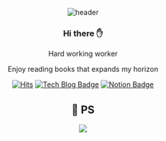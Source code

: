 
<div align=center>
	
  ![header](https://capsule-render.vercel.app/api?type=waving&color=F7A903&height=250&section=header&text=Welcome%20!!&fontSize=50&fontColor=FFFFFF)

  ### Hi there  :raised_hand:
   Hard working worker
  	
Enjoy reading books that expands my horizon

  
 [![Hits](https://hits.seeyoufarm.com/api/count/incr/badge.svg?url=https%3A%2F%2Fgithub.com%2FPassionateKim&count_bg=%2377E2E7&title_bg=%2300DAFF&icon=&icon_color=%23E7E7E7&title=hits&edge_flat=false)](https://hits.seeyoufarm.com)
  [![Tech Blog Badge](http://img.shields.io/badge/-Tech%20blog-black?style=flat-square&logo=github&link=https://abcdefgh123123.tistory.com/)](https://abcdefgh123123.tistory.com/) 
    [![Notion Badge](https://img.shields.io/badge/Notion-1877f2?style=flat-square&logo=Notion&logoColor=white&link=https://www.notion.so/Taeu-Kim-1c0c147cbaee41fd89aabb14c804991f#d4ed2ffcda11497faff2b88dec32caf1)](https://www.notion.so/Taeu-Kim-1c0c147cbaee41fd89aabb14c804991f#d4ed2ffcda11497faff2b88dec32caf1)
  
  ##  :bookmark_tabs:	PS
  <img align='center' src="http://mazassumnida.wtf/api/v2/generate_badge?boj=rereers1125">  



	
</div>
